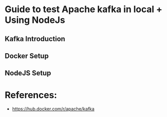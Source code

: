 # Guide to test Apache kafka in local + Using NodeJs

## Kafka Introduction

## Docker Setup

## NodeJS Setup


# References:
- https://hub.docker.com/r/apache/kafka